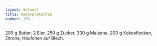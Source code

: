 ```yaml
---
layout: default
title: Kokosplätzchen
number: 153
---
```


200 g Butter, 2 Eier, 250 g Zucker, 300 g Maizena, 200 g Kokosflocken, Zitrone, Häufchen auf Blech.
